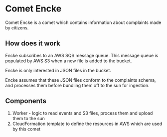 # Comet Encke

Comet Encke is a comet which contains information about complaints made by
citizens.

## How does it work

Encke subscribes to an AWS SQS message queue. This message queue is populated by
AWS S3 when a new file is added to the bucket.

Encke is only interested in JSON files in the bucket.

Encke assumes that these JSON files conform to the complaints schema, and
processes them before bundling them off to the sun for ingestion.

## Components

1. Worker - logic to read events and S3 files, process them and upload them to
the sun
2. CloudFormation template to define the resources in AWS which are used by this
comet
